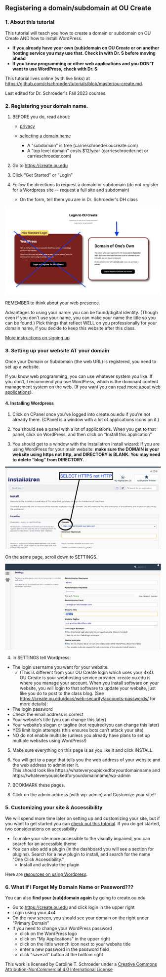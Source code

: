 ## Registering a domain/subdomain at OU Create ##

### 1. About this tutorial ###

This tutorial will teach you how to create a domain or subdomain on OU Create AND how to install WordPress. 
- **If you already have your own (sub)domain on OU Create or on another hosting service you may use that. Check in with Dr. S before moving ahead**
- **If you know programming or other web applications and you DON'T want to use WordPress, check with Dr. S**

This tutorial lives online (with live links) at https://github.com/ctschroeder/tutorials/blob/master/ou-create.md.

Last edited for Dr. Schroeder's Fall 2023 courses.

### 2. Registering your domain name. ###

1. BEFORE you do, read about:

   - [privacy](https://create.ou.edu/docs/web-security/privacy-and-create-ou/)

   - [selecting a domain name](https://create.ou.edu/docs/getting-started/choosing-a-domain-name/)

      - A "subdomain" is free (carrieschroeder.oucreate.com)
      - A "top level domain" costs $12/year (carrieschroeder.net or carrieschroeder.com)

2. Go to https://create.ou.edu

3. Click “Get Started” or “Login” 

4. Follow the directions to request a domain or subdomain (do not register for a Wordpress site -- request a full site and subdomain)

   - On the form, tell them you are in Dr. Schroeder's DH class
  
![OU Create](https://github.com/ctschroeder/tutorials/blob/master/images/OUCreate-DOOO.png)

REMEMBER to think about your web presence.  

Advantages to using your name: you can be found/digital identity.  (Though even if you don't use your name, you can make your name the title so you can be found.)
Pick things that reflect WELL on you professionally for your domain name, if you decide to keep this website after this class.

[More instructions on signing up](https://create.ou.edu/docs/getting-started/signing-up/)

### 3. Setting up your website AT your domain ###

Once your Domain or Subdomain (the web URL) is registered, you need to set up a website.  

If you know web programming, you can use whatever system you like.  If you don’t, I recommend you use WordPress, which is the dominant content management system on the web.  (If you want you can [read more about web applications](https://create.ou.edu/docs/web-apps/what-exactly-is-a-web-application/)). 

#### 4. Installing Wordpress ####

1.	Click on CPanel once you’ve logged into create.ou.edu if you're not already there. (CPanel is a window with a lot of applications icons on it.)

2.	You should see a panel with a lot of applications.  When you get to that panel, click on WordPress, and then click on “Install this application” 

3.	You should get to a window with the Installatron install wizard:
If you are using WordPress for your main website:  **make sure the DOMAIN is your website using https not http, and DIRECTORY is BLANK. You may need to delete “blog” from DIRECTORY.**
 
![Installatron](https://github.com/ctschroeder/tutorials/blob/master/images/installatron.png)
 
On the same page, scroll down to SETTINGS.   

![Installatron Settings](https://github.com/ctschroeder/tutorials/blob/master/images/installatron-settings.png)

4. In SETTINGS tell Wordpress:
  - The login username you want for your website.  
      - (This is different from your OU Create login which uses your 4x4).  OU Create is your webhosting service provider.  create.ou.edu is where you manage your account.  When you install software on your website, you will login to that software to update your website, just like you do to post to the class blog. (See https://create.ou.edu/docs/web-security/accounts-passwords/ for more details):
  - The login password
  - Check the email address is correct
  - Your website’s title (you can change this later)
  - Your website’s slogan or tagline  (not required/you can change this later)
  - YES limit login attempts (this ensures bots can’t attack your site)
  - NO do not enable multisite (unless you already have plans to set up multiple websites using WordPress!)

5. Make sure everything on this page is as you like it and click INSTALL.

6. You will get to a page that tells you the web address of your website and the web address to administer it.  
This should look like https://whateveryoupickedforyourdomainname and https://whateveryoupickedforyourdomainname/wp-admin 

7. BOOKMARK these pages. 

8. Click on the admin address (with wp-admin) and Customize your site!!  

### 5. Customizing your site & Accessibility

We will spend more time later on setting up and customizing your site, but if you want to get started you can [check out this tutorial](https://github.com/ctschroeder/tutorials/blob/master/basic-wp-setup.md). If you do get started, two considerations on accessibility
   - To make your site more accessible to the visually impaired, you can search for an accessible theme 
   - You can also add a plugin (in the dashboard you will see a section for plugins). Search for a new plugin to install, and search for the name "One Click Accessibility." 
      - Install and activate the plugin

Here are [resources on using Wordpress](https://github.com/ctschroeder/tutorials/blob/master/wp-roundup.md).

### 6. What If I Forget My Domain Name or Password??? ###

You can also **find your (sub)domain again** by going to create.ou.edu

   - Go to https://create.ou.edu and click login in the upper right
   - Login using your 4x4
   - On the new screen, you should see your domain on the right under "Primary Domain"
   - If you need to change your WordPress password
     - click on the WordPress logo
     - click on "My Applications" in the upper right
     - click on the little wrench icon next to your website title
     - enter a new password in the password field
     - click "save all" button at the bottom right


This work is licensed by Caroline T. Schroeder under a [Creative Commons Attribution-NonCommercial 4.0 International License](https://creativecommons.org/licenses/by-nc/4.0/)
